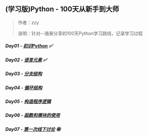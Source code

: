 ## (学习版)Python - 100天从新手到大师

> 作者：zzy
>
> 说明：针对--骆昊分享的100天Python学习路线，记录学习过程

##### Day01 - [初识Python](./task/day-01.md) :white_check_mark:

##### Day02 - [语言元素](./task/day-02.md) :white_check_mark:

##### Day03 - [分支结构](./task/day-03.md) 

##### Day04 - [循环结构](./task/day-04.md)

##### Day05 - [构造程序逻辑](./task/day-05.md)

##### Day06 - [函数和模块的使用](./task/06.函数和模块的使用.md)

##### Day07 - [第一次线下讨论](./task/day-07.md)  :secret:
